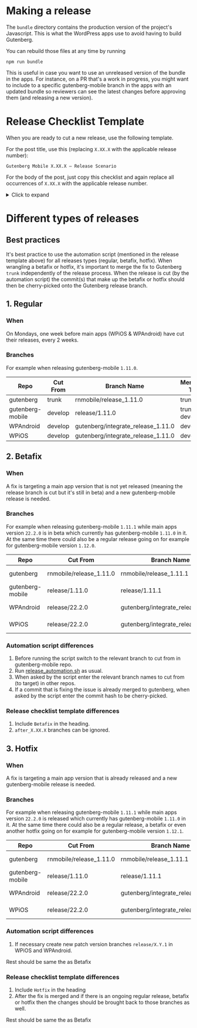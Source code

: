 # Making a release

The `bundle` directory contains the production version of the project's Javascript. This is what the WordPress apps use to avoid having to build Gutenberg.

You can rebuild those files at any time by running

```
npm run bundle
```

This is useful in case you want to use an unreleased version of the bundle in the apps. For instance, on a PR that's a work in progress, you might want to include to a specific gutenberg-mobile branch in the apps with an updated bundle so reviewers can see the latest changes before approving them (and releasing a new version).

# Release Checklist Template

When you are ready to cut a new release, use the following template.

For the post title, use this (replacing `X.XX.X` with the applicable release number):

```
Gutenberg Mobile X.XX.X – Release Scenario
```

For the body of the post, just copy this checklist and again replace all occurrences of `X.XX.X` with the applicable release number.
<details>
  <summary>Click to expand</summary>
  
	```
	<!-- wp:paragraph -->
	<p>This checklist is based on the <a href="https://github.com/wordpress-mobile/release-toolkit-gutenberg-mobile/blob/develop/Releasing.md#release-checklist-template">Release Checklist Template</a>. If you need a checklist for a new gutenberg-mobile release, please copy from that template.</p>
	<!-- /wp:paragraph -->

	<!-- wp:paragraph -->
	<p>+mobilegutenberg +mobilegutenpagesp2</p>
	<!-- /wp:paragraph -->

	<!-- wp:heading {"level":3} -->
	<h3>Day 1 - create the release branch, update the version</h3>
	<!-- /wp:heading -->

	<!-- wp:paragraph -->
	<p>o Visit all opened PR's in gutenberg-mobile repo that are assigned to milestone X.XX.X and leave a message with options to (i) merge the PR as soon as possible, (ii) bump the PR to the next milestone, or (iii) remove the milestone from the PR.</p>
	<!-- /wp:paragraph -->

	<!-- wp:paragraph -->
	<p>o Check that <code>gutenberg-mobile/RNTAztecView.podspec</code> and <code>gutenberg-mobile/gutenberg/packages/react-native-aztec/RNTAztecView.podspec</code> refer to the same <code>WordPress-Aztec-iOS</code> version and are pointing to a stable release.</p>
	<!-- /wp:paragraph -->

	<!-- wp:paragraph -->
	<p>o Clone release scripts from <code>https://github.com/wordpress-mobile/release-toolkit-gutenberg-mobile</code> or pull the latest version if you already have it.</p>
	<!-- /wp:paragraph -->

	<!-- wp:paragraph -->
	<p>o Run the release script in release-toolkit-gutenberg-mobile: <code>./release_automation.sh</code>. This will take care of creating the gutenberg and gutenberg-mobile release PRs as well as WPAndroid and WPiOS integration PRs.</p>
	<!-- /wp:paragraph -->

	<!-- wp:paragraph -->
	<p>o Run the Optional Tests on both the WPiOS and WPAndroid PRs.</p>
	<!-- /wp:paragraph -->

	<!-- wp:paragraph -->
	<p>o Trigger an installable build on WPiOS PR.</p>
	<!-- /wp:paragraph -->

	<!-- wp:paragraph -->
	<p>o Fill in the missing parts of the gutenberg-mobile PR description.</p>
	<!-- /wp:paragraph -->

	<!-- wp:paragraph -->
	<p>o Mark all 4 PRs ready for review and request reviews for them from your release wrangler buddy.</p>
	<!-- /wp:paragraph -->

	<!-- wp:paragraph -->
	<p>o Message any related Slack channels to inform that the gutenberg-mobile release is now cut and any new WPiOS and WPAndroid changes having related gutenberg-mobile or gutenberg parts should now be merged to <code>gutenberg/after_X.XX.X</code> branches on WPiOS and WPAndroid until their own releases are cut next week.</p>
	<!-- /wp:paragraph -->

	<!-- wp:paragraph -->
	<p>o If this is a release for inclusion in the frozen WPiOS and WPAndroid release branches (ie. this is a point-release, e.g. X.XX.2), ping the directly responsible individual handing the release of each platform of the main apps.</p>
	<!-- /wp:paragraph -->

	<!-- wp:heading {"level":3} -->
	<h3>New Aztec Release</h3>
	<!-- /wp:heading -->

	<!-- wp:paragraph -->
	<p>o Make sure there is no pending Aztec PR required for this Gutenberg release. Check the commit hash referred in the gutenberg repo is in the Aztec <code>develop</code> branch. If it's not, make sure pending PRs are merged before next steps.</p>
	<!-- /wp:paragraph -->

	<!-- wp:paragraph -->
	<p>o Open a PR on Aztec repo to update the <code>CHANGELOG.md</code> and <code>README.md</code> files with the new version name.</p>
	<!-- /wp:paragraph -->

	<!-- wp:paragraph -->
	<p>o Create a new release and name it with the tag name from step 1. For Aztec-iOS, follow <a href="https://github.com/wordpress-mobile/AztecEditor-iOS/blob/develop/Documentation/ReleaseProcess.md">this process</a>. For Aztec-Android, releases are created via the <a href="https://github.com/wordpress-mobile/AztecEditor-Android/releases">GitHub releases page</a> by hitting the “Draft new release” button, put the tag name to be created in the tag version field and release title field, and also add the changelog to the release description. The binary assets (.zip, tar.gz files) are attached automatically after hitting “Publish release”.</p>
	<!-- /wp:paragraph -->

	<!-- wp:heading {"level":3} -->
	<h3>(Optional) Specific tasks after a PR has been merged after the freeze</h3>
	<!-- /wp:heading -->

	<!-- wp:paragraph -->
	<p>o After a merge happened in gutenberg-mobile <code>release/X.XX.X</code> or in gutenberg <code>rnmobile/release-X.XX.X</code>, make sure the <code>gutenberg</code> submodule points to the right hash (and make sure the <code>rnmobile/release-X.XX.X</code> in the gutenberg repo branch has been updated)</p>
	<!-- /wp:paragraph -->

	<!-- wp:paragraph -->
	<p>o If there were changes in Gutenberg repo, make sure to cherry-pick the changes that landed in the <code>trunk</code> branch back to the release branch and don't forget to run <code>npm run bundle</code> in gutenberg-mobile again if necessary.</p>
	<!-- /wp:paragraph -->

	<!-- wp:paragraph -->
	<p>o Add the new change to the "Extra PRs that Landed After the Release Was Cut" section of the gb-mobile PR description.</p>
	<!-- /wp:paragraph -->

	<!-- wp:paragraph -->
	<p>o Re-run the Optional Tests on both the WPiOS and WPAndroid PRs.</p>
	<!-- /wp:paragraph -->

	<!-- wp:heading {"level":3} -->
	<h3>Last Day</h3>
	<!-- /wp:heading -->

	<!-- wp:paragraph -->
	<p>o Make sure that the bundle files on the Gutenberg-Mobile release branch have been updated to include any changes to the release branch.</p>
	<!-- /wp:paragraph -->

	<!-- wp:paragraph -->
	<p>o Merge the Gutenberg-Mobile PR to <code>trunk</code>. WARNING: Don’t merge the Gutenberg PR to <code>trunk</code> at this point.</p>
	<!-- /wp:paragraph -->

	<!-- wp:paragraph -->
	<p>o Tag the head of Gutenberg release branch that the Gutenberg-Mobile release branch is pointing to with the <code>rnmobile/X.XX.X</code> tag.</p>
	<!-- /wp:paragraph -->

	<!-- wp:paragraph -->
	<p>o Create a new GitHub release pointing to the tag: https://github.com/wordpress-mobile/gutenberg-mobile/releases/new?tag=vX.XX.X&target=trunk&title=Release%20X.XX.X. Include a list of changes in the release's description</p>
	<!-- /wp:paragraph -->

	<!-- wp:paragraph -->
	<p>o In WPiOS update the reference to point to the <em>tag</em>.</p>
	<!-- /wp:paragraph -->

	<!-- wp:paragraph -->
	<p>o In WPAndroid, update the submodule to point to the merge commit on GB-Mobile <code>trunk</code>.</p>
	<!-- /wp:paragraph -->


	<!-- wp:paragraph -->
	<p>o Re-run the Optional Tests on both the WPiOS and WPAndroid PRs.</p>
	<!-- /wp:paragraph -->

	<!-- wp:paragraph -->
	<p>o Main apps PRs should be ready to merge to their develop now. Merge them or get them merged.</p>
	<!-- /wp:paragraph -->

	<!-- wp:paragraph -->
	<p>o Once everything is merged, ping our friends in #platform9 and let them know we’ve merged our release so everything is right from our side to cut the main app releases.</p>
	<!-- /wp:paragraph -->

	<!-- wp:heading {"level":3} -->
	<h3>Bringing release changes back to development branches</h3>
	<!-- /wp:heading -->

	<!-- wp:paragraph -->
	<p>o If there are any conflicts in the Gutenberg PR, merge <code>trunk</code> into it and resolve them.</p>
	<!-- /wp:paragraph -->

	<!-- wp:paragraph -->
	<p>o Check if you can open a PR from <code>trunk</code> to <code>develop</code> in Gutenberg Mobile without any conflicts: https://github.com/wordpress-mobile/gutenberg-mobile/compare/develop...trunk. If there are any conflicts, create a branch from <code>trunk</code> with a name like <code>merge_release_x.xx.x_to_develop</code>, merge <code>develop</code> into it, resolve any conflicts.</p>
	<!-- /wp:paragraph -->

	<!-- wp:paragraph -->
	<p>o Open a PR from Gutenberg Mobile <code>trunk</code> (or <code>merge_release_x.xx.x_to_develop</code> branch) to <code>develop</code>.</p>
	<!-- /wp:paragraph -->

	<!-- wp:paragraph -->
	<p>o Merge the Gutenberg PR to <code>trunk</code>.</p>
	<!-- /wp:paragraph -->

	<!-- wp:paragraph -->
	<p>o Update the Gutenberg reference in the Gutenberg Mobile PR so it points to the Gutenberg PR merge commit in <code>trunk</code>.</p>
	<!-- /wp:paragraph -->

	<!-- wp:paragraph -->
	<p>o Merge the Gutenberg Mobile PR to <code>develop</code>.</p>
	<!-- /wp:paragraph -->

	<!-- wp:heading {"level":3} -->
	<h3>AFTER the main apps have cut their release branches</h3>
	<!-- /wp:heading -->

	<!-- wp:paragraph -->
	<p>o Update the <code>gutenberg/after_X.XX.X</code> branches and open a PR against <code>develop</code>. If the branches are empty we’ll just delete them. The PR can actually get created as soon as something gets merged to the after_X.XX.X branches.&nbsp; Merge the <code>gutenberg/after_X.XX.X</code> PR(s) only AFTER the main apps have cut their release branches.</p>
	<!-- /wp:paragraph -->

	<!-- wp:paragraph -->
	<p>o Update the <a href="https://docs.google.com/spreadsheets/d/15U4v6zUBmPGagksHX_6ZfVA672-1qB2MO8M7HYBOOgQ/edit?usp=sharing">Release Incident Spreadsheet</a> with any fixes that occurred after the release branches were cut.</p>
	<!-- /wp:paragraph -->

	<!-- wp:heading {"level":3} -->
	<h3>You're done</h3>
	<!-- /wp:heading -->

	<!-- wp:paragraph -->
	<p>o Pass the baton. Ping the dev who is responsible for the next release</p>
	<!-- /wp:paragraph -->

	<!-- wp:paragraph -->
	<p>o Celebrate!</p>
	<!-- /wp:paragraph -->
	```
</details>

# Different types of releases

## Best practices

It's best practice to use the automation script (mentioned in the release template above) for all releases types (regular, betafix, hotfix). When wrangling a betafix or hotfix, it's important to merge the fix to Gutenberg `trunk` independently of the release process. When the release is cut (by the automation script) the commit(s) that make up the betafix or hotfix should then be cherry-picked onto the Gutenberg release branch.

## 1. Regular

### When

On Mondays, one week before main apps (WPiOS & WPAndroid) have cut their releases, every 2 weeks.

### Branches

For example when releasing gutenberg-mobile `1.11.0`.

| Repo             | Cut From | Branch Name                        | Merging To      |
| ---------------- | -------- | ---------------------------------- | --------------- |
| gutenberg        | trunk    | rnmobile/release_1.11.0            | trunk           |
| gutenberg-mobile | develop  | release/1.11.0                     | trunk & develop |
| WPAndroid        | develop  | gutenberg/integrate_release_1.11.0 | develop         |
| WPiOS            | develop  | gutenberg/integrate_release_1.11.0 | develop         |

## 2. Betafix

### When

A fix is targeting a main app version that is not yet released (meaning the release branch is cut but it's still in beta) and a new gutenberg-mobile release is needed.

### Branches

For example when releasing gutenberg-mobile `1.11.1` while main apps version `22.2.0` is in beta which currently has gutenberg-mobile `1.11.0` in it.
At the same time there could also be a regular release going on for example for gutenberg-mobile version `1.12.0`.

| Repo             | Cut From                | Branch Name                        | Merging To                                                       |
| ---------------- | ----------------------- | ---------------------------------- | ---------------------------------------------------------------- |
| gutenberg        | rnmobile/release_1.11.0 | rnmobile/release_1.11.1            | trunk & (maybe also) rnmobile/release_1.12.0                     |
| gutenberg-mobile | release/1.11.0          | release/1.11.1                     | trunk & develop & (maybe also) release/1.12.0                    |
| WPAndroid        | release/22.2.0          | gutenberg/integrate_release_1.11.1 | release/22.2.0 & (maybe also) gutenberg/integrate_release_1.12.0 |
| WPiOS            | release/22.2.0          | gutenberg/integrate_release_1.11.1 | release/22.2.0 & (maybe also) gutenberg/integrate_release_1.12.0 |

### Automation script differences

1. Before running the script switch to the relevant branch to cut from in gutenberg-mobile repo.
1. Run [release_automation.sh](./release_automation.sh) as usual.
1. When asked by the script enter the relevant branch names to cut from (to target) in other repos.
1. If a commit that is fixing the issue is already merged to gutenberg, when asked by the script enter the commit hash to be cherry-picked.

### Release checklist template differences

1. Include `Betafix` in the heading.
1. `after_X.XX.X` branches can be ignored.

## 3. Hotfix

### When

A fix is targeting a main app version that is already released and a new gutenberg-mobile release is needed.

### Branches

For example when releasing gutenberg-mobile `1.11.1` while main apps version `22.2.0` is released which currently has gutenberg-mobile `1.11.0` in it.
At the same time there could also be a regular release, a betafix or even another hotfix going on for example for gutenberg-mobile version `1.12.1`.

| Repo             | Cut From                | Branch Name                        | Merging To                                                       |
| ---------------- | ----------------------- | ---------------------------------- | ---------------------------------------------------------------- |
| gutenberg        | rnmobile/release_1.11.0 | rnmobile/release_1.11.1            | trunk & (maybe also) rnmobile/release_1.12.1                     |
| gutenberg-mobile | release/1.11.0          | release/1.11.1                     | trunk & develop & (maybe also) release/1.12.1                    |
| WPAndroid        | release/22.2.0          | gutenberg/integrate_release_1.11.1 | release/22.2.1 & (maybe also) gutenberg/integrate_release_1.12.1 |
| WPiOS            | release/22.2.0          | gutenberg/integrate_release_1.11.1 | release/22.2.1 & (maybe also) gutenberg/integrate_release_1.12.1 |

### Automation script differences

1. If necessary create new patch version branches `release/X.Y.1` in WPiOS and WPAndroid.

Rest should be same the as Betafix

### Release checklist template differences

1. Include `Hotfix` in the heading
1. After the fix is merged and if there is an ongoing regular release, betafix or hotfix then the changes should be brought back to those branches as well.

Rest should be same the as Betafix
